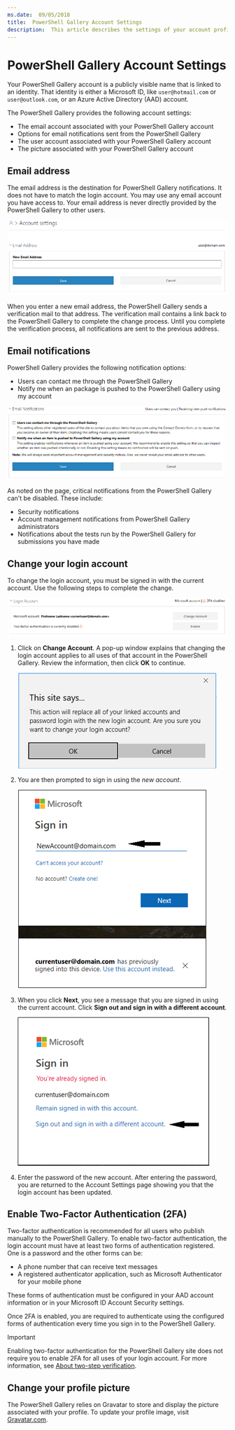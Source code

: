 ```yaml
---
ms.date:  09/05/2018
title:  PowerShell Gallery Account Settings
description:  This article describes the settings of your account profile in the PowerShell Gallery
---
```

# PowerShell Gallery Account Settings

Your PowerShell Gallery account is a publicly visible name that is linked to an identity. That
identity is either a Microsoft ID, like `user@hotmail.com` or `user@outlook.com`, or an Azure
Active Directory (AAD) account.

The PowerShell Gallery provides the following account settings:

- The email account associated with your PowerShell Gallery account
- Options for email notifications sent from the PowerShell Gallery
- The user account associated with your PowerShell Gallery account
- The picture associated with your PowerShell Gallery account

## Email address

The email address is the destination for PowerShell Gallery notifications. It does not have to
match the login account. You may use any email account you have access to. Your email address is
never directly provided by the PowerShell Gallery to other users.

![Changing email address](media/managing-account/PSGallery_AcccountEmailAddress.png)

When you enter a new email address, the PowerShell Gallery sends a verification mail to that
address. The verification mail contains a link back to the PowerShell Gallery to complete the
change process. Until you complete the verification process, all notifications are sent to the
previous address.

## Email notifications

PowerShell Gallery provides the following notification options:

- Users can contact me through the PowerShell Gallery
- Notify me when an package is pushed to the PowerShell Gallery using my account

![Select Email address options](media/managing-account/PSGallery_AccountEmailOptions.png)

As noted on the page, critical notifications from the PowerShell Gallery can't be disabled.
These include:

- Security notifications
- Account management notifications from PowerShell Gallery administrators
- Notifications about the tests run by the PowerShell Gallery for submissions you have made

## Change your login account

To change the login account, you must be signed in with the current account. Use the following
steps to complete the change.

![Change Login Account settings](media/managing-account/PSGallery_LoginAccountSettings.png)

1. Click on **Change Account**. A pop-up window explains that changing the login account applies to
   all uses of that account in the PowerShell Gallery. Review the information, then click **OK** to
   continue.

   ![Change confirmation - OK / Cancel](media/managing-account/PSGallery_LoginAccountChange-1.png)

2. You are then prompted to sign in using the _new account_.

   ![Sign in with the new account](media/managing-account/PSGallery_LoginAccountChange-2.png)

3. When you click **Next**, you see a message that you are signed in using the current account.
   Click **Sign out and sign in with a different account**.

   ![Sign out and sign in with a different account](media/managing-account/PSGallery_LoginAccountChange-3.png)

4. Enter the password of the new account. After entering the password, you are returned to the
   Account Settings page showing you that the login account has been updated.

## Enable Two-Factor Authentication (2FA)

Two-factor authentication is recommended for all users who publish manually to the PowerShell
Gallery. To enable two-factor authentication, the login account must have at least two forms of
authentication registered. One is a password and the other forms can be:

- A phone number that can receive text messages
- A registered authenticator application, such as Microsoft Authenticator for your mobile phone

These forms of authentication must be configured in your AAD account information or in your
Microsoft ID Account Security settings.

Once 2FA is enabled, you are required to authenticate using the configured forms of authentication
every time you sign in to the PowerShell Gallery.

> [!IMPORTANT]
> Enabling two-factor authentication for the PowerShell Gallery site does not require you to enable
> 2FA for all uses of your login account. For more information, see
> [About two-step verification](https://support.microsoft.com/help/12408/microsoft-account-about-two-step-verification).

## Change your profile picture

The PowerShell Gallery relies on Gravatar to store and display the picture associated with your
profile. To update your profile image, visit [Gravatar.com](http://www.gravatar.com/).
